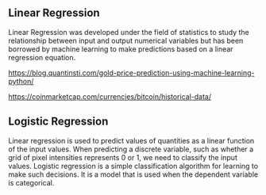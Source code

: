 ## Linear Regression

Linear Regression was developed under the field of statistics to study the relationship between input and output numerical variables but has been borrowed by machine learning to make predictions based on a linear regression equation.

https://blog.quantinsti.com/gold-price-prediction-using-machine-learning-python/  

https://coinmarketcap.com/currencies/bitcoin/historical-data/



## Logistic Regression

Linear regression is used to predict values of quantities as a linear function of the input values. When predicting a discrete variable, such as whether a grid of pixel intensities represents 0 or 1, we need to classify the input values. Logistic regression is a simple classification algorithm for learning to make such decisions. It is a model that is used when the dependent variable is categorical. 